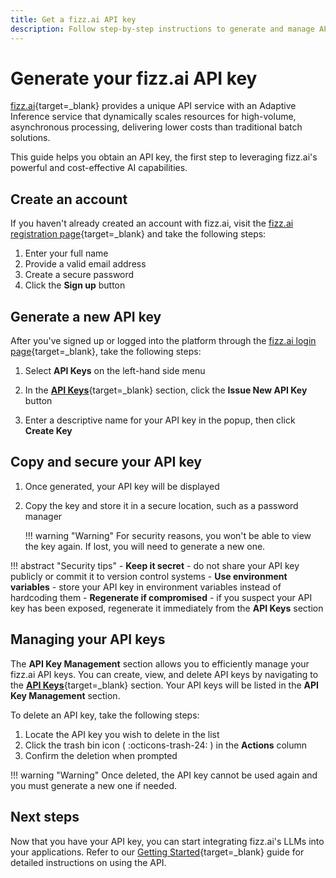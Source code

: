 ```yaml
---
title: Get a fizz.ai API key
description: Follow step-by-step instructions to generate and manage API keys, enabling secure access to fizz's services and seamless integration with your applications.
---
```


# Generate your fizz.ai API key

[fizz.ai](https://www.fizz.ai/){target=\_blank} provides a unique API service with an Adaptive Inference service that dynamically scales resources for high-volume, asynchronous processing, delivering lower costs than traditional batch solutions.

This guide helps you obtain an API key, the first step to leveraging fizz.ai's powerful and cost-effective AI capabilities.

## Create an account

If you haven't already created an account with fizz.ai, visit the [fizz.ai registration page](https://platform.fizz.ai/signup){target=\_blank} and take the following steps:

1. Enter your full name
2. Provide a valid email address
3. Create a secure password
4. Click the **Sign up** button

## Generate a new API key

After you've signed up or logged into the platform through the [fizz.ai login page](https://platform.fizz.ai/login){target=\_blank}, take the following steps:

1. Select **API Keys** on the left-hand side menu
2. In the [**API Keys**](https://platform.fizz.ai/apikeys){target=\_blank} section, click the **Issue New API Key** button

3. Enter a descriptive name for your API key in the popup, then click **Create Key**

## Copy and secure your API key

1. Once generated, your API key will be displayed
2. Copy the key and store it in a secure location, such as a password manager

    !!! warning "Warning"
        For security reasons, you won't be able to view the key again. If lost, you will need to generate a new one.

!!! abstract "Security tips"
    - **Keep it secret** - do not share your API key publicly or commit it to version control systems
    - **Use environment variables** - store your API key in environment variables instead of hardcoding them
    - **Regenerate if compromised** - if you suspect your API key has been exposed, regenerate it immediately from the **API Keys** section

## Managing your API keys

The **API Key Management** section allows you to efficiently manage your fizz.ai API keys. You can create, view, and delete API keys by navigating to the [**API Keys**](https://platform.fizz.ai/apikeys){target=\_blank} section. Your API keys will be listed in the **API Key Management** section.

To delete an API key, take the following steps:

1. Locate the API key you wish to delete in the list
2. Click the trash bin icon ( :octicons-trash-24: ) in the **Actions** column
3. Confirm the deletion when prompted

!!! warning "Warning"
    Once deleted, the API key cannot be used again and you must generate a new one if needed.

## Next steps

Now that you have your API key, you can start integrating fizz.ai's LLMs into your applications. Refer to our [Getting Started](/get-started/quickstart/){target=\_blank} guide for detailed instructions on using the API.
